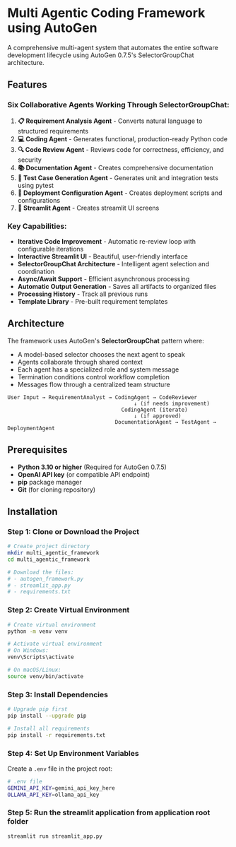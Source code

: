 # Multi Agentic Coding Framework using AutoGen

A comprehensive multi-agent system that automates the entire software development lifecycle using AutoGen 0.7.5's SelectorGroupChat architecture.

## Features

### Six Collaborative Agents Working Through SelectorGroupChat:

1. **📋 Requirement Analysis Agent** - Converts natural language to structured requirements
2. **💻 Coding Agent** - Generates functional, production-ready Python code
3. **🔍 Code Review Agent** - Reviews code for correctness, efficiency, and security
4. **📚 Documentation Agent** - Creates comprehensive documentation
5. **🧪 Test Case Generation Agent** - Generates unit and integration tests using pytest
6. **🚀 Deployment Configuration Agent** - Creates deployment scripts and configurations
7. **🎨 Streamlit Agent** - Creates streamlit UI screens

### Key Capabilities:

- **Iterative Code Improvement** - Automatic re-review loop with configurable iterations
- **Interactive Streamlit UI** - Beautiful, user-friendly interface
- **SelectorGroupChat Architecture** - Intelligent agent selection and coordination
- **Async/Await Support** - Efficient asynchronous processing
- **Automatic Output Generation** - Saves all artifacts to organized files
- **Processing History** - Track all previous runs
- **Template Library** - Pre-built requirement templates

## Architecture

The framework uses AutoGen's **SelectorGroupChat** pattern where:

- A model-based selector chooses the next agent to speak
- Agents collaborate through shared context
- Each agent has a specialized role and system message
- Termination conditions control workflow completion
- Messages flow through a centralized team structure

```
User Input → RequirementAnalyst → CodingAgent → CodeReviewer
                                        ↓ (if needs improvement)
                                    CodingAgent (iterate)
                                        ↓ (if approved)
                                  DocumentationAgent → TestAgent → DeploymentAgent
```

## Prerequisites

- **Python 3.10 or higher** (Required for AutoGen 0.7.5)
- **OpenAI API key** (or compatible API endpoint)
- **pip** package manager
- **Git** (for cloning repository)

## Installation

### Step 1: Clone or Download the Project

```bash
# Create project directory
mkdir multi_agentic_framework
cd multi_agentic_framework

# Download the files:
# - autogen_framework.py
# - streamlit_app.py
# - requirements.txt
```

### Step 2: Create Virtual Environment

```bash
# Create virtual environment
python -m venv venv

# Activate virtual environment
# On Windows:
venv\Scripts\activate

# On macOS/Linux:
source venv/bin/activate
```

### Step 3: Install Dependencies

```bash
# Upgrade pip first
pip install --upgrade pip

# Install all requirements
pip install -r requirements.txt
```

### Step 4: Set Up Environment Variables

Create a `.env` file in the project root:

```bash
# .env file
GEMINI_API_KEY=gemini_api_key_here
OLLAMA_API_KEY=ollama_api_key
```

### Step 5: Run the streamlit application from application root folder

```bash
streamlit run streamlit_app.py
```